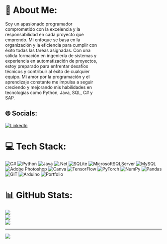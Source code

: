# 💫 About Me:
Soy un apasionado programador<br>comprometido con la excelencia y la<br>responsabilidad en cada proyecto que<br>emprendo. Mi enfoque se basa en la<br>organización y la eficiencia para cumplir con<br>éxito todas las tareas asignadas. Con una<br>sólida formación en ingeniería de sistemas y<br>experiencia en automatización de proyectos,<br>estoy preparado para enfrentar desafíos<br>técnicos y contribuir al éxito de cualquier<br>equipo. Mi amor por la programación y el<br>aprendizaje constante me impulsa a seguir<br>creciendo y mejorando mis habilidades en<br>tecnologías como Python, Java, SQL, C# y<br>SAP.<br>


## 🌐 Socials:
[![LinkedIn](https://img.shields.io/badge/LinkedIn-%230077B5.svg?logo=linkedin&logoColor=white)](https://linkedin.com/in/https://www.linkedin.com/in/oscar-mauricio-mesa-quevedo-5829a51b7/) 

# 💻 Tech Stack:
![C#](https://img.shields.io/badge/c%23-%23239120.svg?style=flat&logo=c-sharp&logoColor=white) ![Python](https://img.shields.io/badge/python-3670A0?style=flat&logo=python&logoColor=ffdd54) ![Java](https://img.shields.io/badge/java-%23ED8B00.svg?style=flat&logo=openjdk&logoColor=white) ![.Net](https://img.shields.io/badge/.NET-5C2D91?style=flat&logo=.net&logoColor=white) ![SQLite](https://img.shields.io/badge/sqlite-%2307405e.svg?style=flat&logo=sqlite&logoColor=white) ![MicrosoftSQLServer](https://img.shields.io/badge/Microsoft%20SQL%20Server-CC2927?style=flat&logo=microsoft%20sql%20server&logoColor=white) ![MySQL](https://img.shields.io/badge/mysql-%2300000f.svg?style=flat&logo=mysql&logoColor=white) ![Adobe Photoshop](https://img.shields.io/badge/adobe%20photoshop-%2331A8FF.svg?style=flat&logo=adobe%20photoshop&logoColor=white) ![Canva](https://img.shields.io/badge/Canva-%2300C4CC.svg?style=flat&logo=Canva&logoColor=white) ![TensorFlow](https://img.shields.io/badge/TensorFlow-%23FF6F00.svg?style=flat&logo=TensorFlow&logoColor=white) ![PyTorch](https://img.shields.io/badge/PyTorch-%23EE4C2C.svg?style=flat&logo=PyTorch&logoColor=white) ![NumPy](https://img.shields.io/badge/numpy-%23013243.svg?style=flat&logo=numpy&logoColor=white) ![Pandas](https://img.shields.io/badge/pandas-%23150458.svg?style=flat&logo=pandas&logoColor=white) ![GIT](https://img.shields.io/badge/Git-fc6d26?style=flat&logo=git&logoColor=white) ![Arduino](https://img.shields.io/badge/-Arduino-00979D?style=flat&logo=Arduino&logoColor=white) ![Portfolio](https://img.shields.io/badge/Portfolio-%23000000.svg?style=flat&logo=firefox&logoColor=#FF7139)
# 📊 GitHub Stats:
![](https://github-readme-stats.vercel.app/api?username=OscarMes&theme=calm&hide_border=false&include_all_commits=true&count_private=false)<br/>
![](https://github-readme-streak-stats.herokuapp.com/?user=OscarMes&theme=calm&hide_border=false)<br/>
![](https://github-readme-stats.vercel.app/api/top-langs/?username=OscarMes&theme=calm&hide_border=false&include_all_commits=true&count_private=false&layout=compact)

---
[![](https://visitcount.itsvg.in/api?id=OscarMes&icon=5&color=0)](https://visitcount.itsvg.in)

<!-- Proudly created with GPRM ( https://gprm.itsvg.in ) -->
